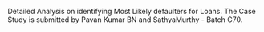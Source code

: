 Detailed Analysis on identifying Most Likely defaulters for Loans.
The Case Study is submitted by Pavan Kumar BN and SathyaMurthy - Batch C70.
